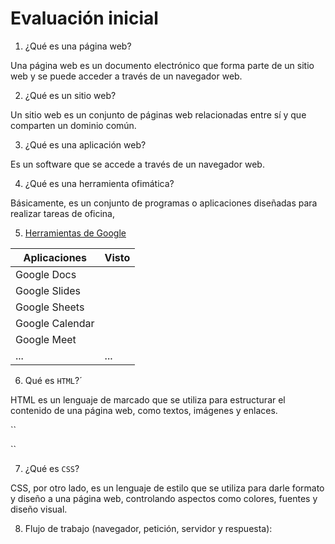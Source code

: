 # Evaluación inicial

1. ¿Qué es una página web?

Una página web es un documento electrónico que forma parte de un sitio web y se puede acceder a través de un navegador web.

2. ¿Qué es un sitio web?

Un sitio web es un conjunto de páginas web relacionadas entre sí y que comparten un dominio común.

3. ¿Qué es una aplicación web?

Es un software que se accede a través de un navegador web.

4. ¿Qué es una herramienta ofimática?

Básicamente, es un conjunto de programas o aplicaciones diseñadas para realizar tareas de oficina,

5. [Herramientas de Google](https://www.google.com/intl/es-419/chrome/browser-tools/ "Herramientas de Google")

|Aplicaciones|Visto|
|------------|-----|
|Google Docs||
|Google Slides||
|Google Sheets||
|Google Calendar||
|Google Meet||
|...|...|

6. Qué es ``HTML``?´

HTML es un lenguaje de marcado que se utiliza para estructurar el contenido de una página web, como textos, imágenes y enlaces.

``
<!DOCTYPE html>
<html lang="en">
<head>
    <meta charset="UTF-8">
    <meta http-equiv="X-UA-Compatible" content="IE=edge">
    <meta name="viewport" content="width=device-width initial-scale=1.0">
    <title>Document</title>
</head>
<body>

</body>
</html>
``

7. ¿Qué es ``CSS``?

CSS, por otro lado, es un lenguaje de estilo que se utiliza para darle formato y diseño a una página web, controlando aspectos como colores, fuentes y diseño visual.

8. Flujo de trabajo (navegador, petición, servidor y respuesta):
